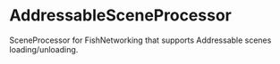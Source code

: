 # AddressableSceneProcessor
SceneProcessor for FishNetworking that supports Addressable scenes loading/unloading.
